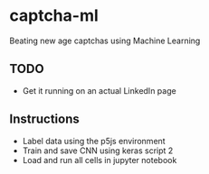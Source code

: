 # captcha-ml
Beating new age captchas using Machine Learning

## TODO

- Get it running on an actual LinkedIn page

## Instructions

- Label data using the p5js environment
- Train and save CNN using keras script 2
- Load and run all cells in jupyter notebook
